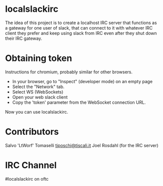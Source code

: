 localslackirc
=============

The idea of this project is to create a localhost IRC server that
functions as a gateway for one user of slack, that can connect
to it with whatever IRC client they prefer and keep using slack
from IRC even after they shut down their IRC gateway.


Obtaining token
===============

Instructions for chromium, probably similar for other browsers.

* In your browser, go to "Inspect" (developer mode) on an empty page
* Select the "Network" tab.
* Select WS (WebSockets)
* Open your web slack client
* Copy the 'token' parameter from the WebSocket connection URL.

Now you can use localslackirc.

Contributors
============

Salvo 'LtWorf' Tomaselli <tiposchi@tiscali.it>
Joel Rosdahl (for the IRC server)

IRC Channel
===========

#localslackirc on oftc

